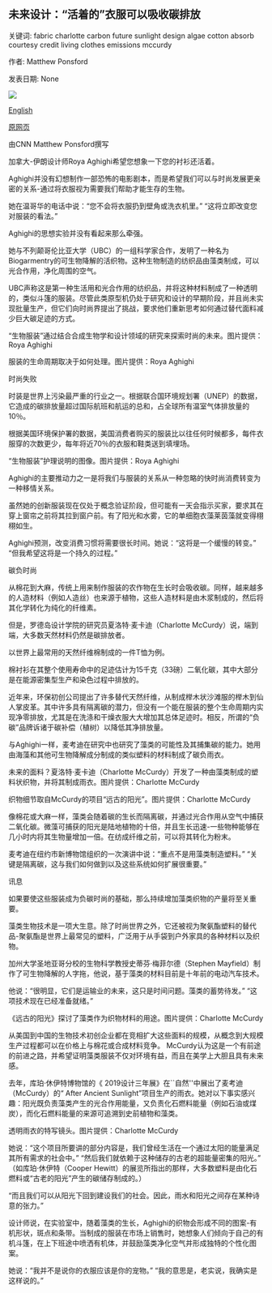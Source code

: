 ## 未来设计：“活着的”衣服可以吸收碳排放

关键词: fabric charlotte carbon future sunlight design algae cotton absorb courtesy credit living clothes emissions mccurdy

作者: Matthew Ponsford

发表日期: None

![](https://cdn.cnn.com/cnnnext/dam/assets/200823224850-06-textile-concept-restricted-super-tease.jpg)

[English](Future%20design%3A%20What%20%27living%27%20clothes%20can%20do%20to%20absorb%20carbon%20emissions.md)

[原网页](https://edition.cnn.com/style/article/living-textiles-algae-future-sept/index.html)

由CNN Matthew Ponsford撰写

加拿大-伊朗设计师Roya Aghighi希望您想象一下您的衬衫还活着。

Aghighi并没有幻想制作一部恐怖的电影剧本，而是希望我们可以与时尚发展更亲密的关系-通过将衣服视为需要我们帮助才能生存的生物。

她在温哥华的电话中说：“您不会将衣服扔到壁角或洗衣机里。” “这将立即改变您对服装的看法。”

Aghighi的思想实验并没有看起来那么牵强。

她与不列颠哥伦比亚大学（UBC）的一组科学家合作，发明了一种名为Biogarmentry的可生物降解的活织物。这种生物制造的纺织品由藻类制成，可以光合作用，净化周围的空气。

UBC声称这是第一种生活用和光合作用的纺织品，并将这种材料制成了一种透明的，类似斗篷的服装。尽管此类原型机仍处于研究和设计的早期阶段，并且尚未实现批量生产，但它们向时尚界提出了挑战，要求他们重新思考如何通过替代面料减少巨大碳足迹的方式。

“生物服装”通过结合合成生物学和设计领域的研究来探索时尚的未来。图片提供：Roya Aghighi

服装的生命周期取决于如何处理。图片提供：Roya Aghighi

时尚失败

时装是世界上污染最严重的行业之一。根据联合国环境规划署（UNEP）的数据，它造成的碳排放量超过国际航班和航运的总和，占全球所有温室气体排放量的10％。

根据美国环境保护署的数据，美国消费者购买的服装比以往任何时候都多，每件衣服穿的次数更少，每年将近70％的衣服和鞋类送到填埋场。

“生物服装”护理说明的图像。图片提供：Roya Aghighi

Aghighi的主要推动力之一是将我们与服装的关系从一种忽略的快时尚消费转变为一种移情关系。

虽然她的创新服装现在仅处于概念验证阶段，但可能有一天会指示买家，要求其在穿上窗帘之前将其拉到窗户前。有了阳光和水雾，它的单细胞衣藻莱茵藻就变得栩栩如生。

Aghighi预测，改变消费习惯将需要很长时间。她说：“这将是一个缓慢的转变。” “但我希望这将是一个持久的过程。”

碳负时尚

从棉花到大麻，传统上用来制作服装的农作物在生长时会吸收碳。同样，越来越多的人造材料（例如人造丝）也来源于植物，这些人造材料是由木浆制成的，然后将其化学转化为纯化的纤维素。

但是，罗德岛设计学院的研究员夏洛特·麦卡迪（Charlotte McCurdy）说，端到端，大多数天然材料仍然是碳排放者。

以世界上最常用的天然纤维棉制成的一件T恤为例。

棉衬衫在其整个使用寿命中的足迹估计为15千克（33磅）二氧化碳，其中大部分是在能源密集型生产和染色过程中排放的。

近年来，环保初创公司提出了许多替代天然纤维，从制成榉木状沙滩服的榉木到仙人掌皮革。其中许多具有隔离碳的潜力，但没有一个能在服装的整个生命周期内实现净零排放，尤其是在洗涤和干燥衣服大大增加其总体足迹时。相反，所谓的“负碳”品牌诉诸于碳补偿（植树）以降低其净排放量。

与Aghighi一样，麦考迪在研究中也研究了藻类的可能性及其捕集碳的能力。她用由海藻和其他可生物降解成分制成的类似塑料的材料制成了碳负雨衣。

未来的面料？夏洛特·麦卡迪（Charlotte McCurdy）开发了一种由藻类制成的塑料状织物，并将其制成雨衣。图片提供：Charlotte McCurdy

织物细节取自McCurdy的项目“远古的阳光”。图片提供：Charlotte McCurdy

像棉花或大麻一样，藻类会随着碳的生长而隔离碳，并通过光合作用从空气中捕获二氧化碳。微藻可捕获的阳光是陆地植物的十倍，并且生长迅速-一些物种能够在几小时内将其生物量增加一倍。在纺成纤维之前，可以将其转化为粉末。

麦考迪在纽约市新博物馆组织的一次演讲中说：“重点不是用藻类制造塑料。” “关键是隔离碳，这与我们如何做到以及这些系统如何扩展很重要。”

讯息

如果要使这些服装成为负碳时尚的基础，那么持续增加藻类织物的产量将至关重要。

藻类生物技术是一项大生意。除了时尚世界之外，它还被视为聚氨酯塑料的替代品-聚氨酯是世界上最常见的塑料，广泛用于从手袋到户外家具的各种材料以及织物。

加州大学圣地亚哥分校的生物科学教授史蒂芬·梅菲尔德（Stephen Mayfield）制作了可生物降解的人字拖，他说，基于藻类的材料目前是十年前的电动汽车技术。

他说：“很明显，它们是运输业的未来，这只是时间问题。藻类的蓄势待发。” “这项技术现在已经准备就绪。”

《远古的阳光》探讨了藻类作为织物材料的用途。图片提供：Charlotte McCurdy

从美国到中国的生物技术初创企业都在竞相扩大这些面料的规模，从概念到大规模生产过程都可以在价格上与棉花或合成材料竞争。 McCurdy认为这是一个有前途的前进之路，并希望证明藻类服装不仅对环境有益，而且在美学上大胆且具有未来感。

去年，库珀·休伊特博物馆的《 2019设计三年展》在``自然''中展出了麦考迪（McCurdy）的“ After Ancient Sunlight”项目生产的雨衣。她对以下事实感兴趣：阳光既负责藻类产生的光合作用能量，又负责化石燃料能量（例如石油或煤炭），而化石燃料能量的来源可追溯到史前植物和藻类。

透明雨衣的特写镜头。图片提供：Charlotte McCurdy

她说：“这个项目所要讲的部分内容是，我们曾经生活在一个通过太阳的能量满足其所有需求的社会中。” “然后我们就依赖于这种储存的古老的超能量密集的阳光。” （如库珀·休伊特（Cooper Hewitt）的展览所指出的那样，大多数塑料是由化石燃料或“古老的阳光”产生的碳储存制成的。）

“而且我们可以从阳光下回到建设我们的社会。因此，雨水和阳光之间存在某种诗意的张力。”

设计师说，在实验室中，随着藻类的生长，Aghighi的织物会形成不同的图案-有机形状，斑点和条带。当制成的服装在市场上销售时，她想象人们倾向于自己的有机斗篷，在上下班途中喷洒有机体，并鼓励藻类净化空气并形成独特的个性化图案。

她说：“我并不是说你的衣服应该是你的宠物。” “我的意思是，老实说，我确实是这样说的。”